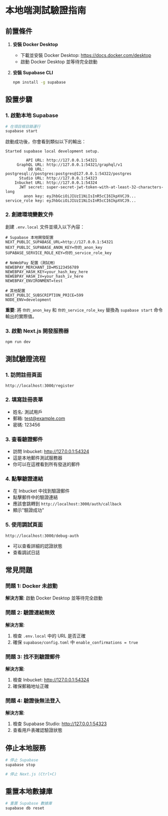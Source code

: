 # 本地端測試驗證指南

## 前置條件

1. **安裝 Docker Desktop**
   - 下載並安裝 Docker Desktop: https://docs.docker.com/desktop
   - 啟動 Docker Desktop 並等待完全啟動

2. **安裝 Supabase CLI**
   ```bash
   npm install -g supabase
   ```

## 設置步驟

### 1. 啟動本地 Supabase

```bash
# 在項目根目錄運行
supabase start
```

啟動成功後，你會看到類似以下的輸出：
```
Started supabase local development setup.

         API URL: http://127.0.0.1:54321
     GraphQL URL: http://127.0.0.1:54321/graphql/v1
          DB URL: postgresql://postgres:postgres@127.0.0.1:54322/postgres
      Studio URL: http://127.0.0.1:54323
    Inbucket URL: http://127.0.0.1:54324
      JWT secret: super-secret-jwt-token-with-at-least-32-characters-long
        anon key: eyJhbGciOiJIUzI1NiIsInR5cCI6IkpXVCJ9...
service_role key: eyJhbGciOiJIUzI1NiIsInR5cCI6IkpXVCJ9...
```

### 2. 創建環境變數文件

創建 `.env.local` 文件並填入以下內容：

```env
# Supabase 本地開發配置
NEXT_PUBLIC_SUPABASE_URL=http://127.0.0.1:54321
NEXT_PUBLIC_SUPABASE_ANON_KEY=你的_anon_key
SUPABASE_SERVICE_ROLE_KEY=你的_service_role_key

# NeWebPay 配置（測試用）
NEWEBPAY_MERCHANT_ID=MS123456789
NEWEBPAY_HASH_KEY=your_hash_key_here
NEWEBPAY_HASH_IV=your_hash_iv_here
NEWEBPAY_ENVIRONMENT=test

# 其他配置
NEXT_PUBLIC_SUBSCRIPTION_PRICE=599
NODE_ENV=development
```

**重要**: 將 `你的_anon_key` 和 `你的_service_role_key` 替換為 `supabase start` 命令輸出的實際值。

### 3. 啟動 Next.js 開發服務器

```bash
npm run dev
```

## 測試驗證流程

### 1. 訪問註冊頁面
```
http://localhost:3000/register
```

### 2. 填寫註冊表單
- 姓名: 測試用戶
- 郵箱: test@example.com
- 密碼: 123456

### 3. 查看驗證郵件
- 訪問 Inbucket: http://127.0.0.1:54324
- 這是本地郵件測試服務器
- 你可以在這裡看到所有發送的郵件

### 4. 點擊驗證連結
- 在 Inbucket 中找到驗證郵件
- 點擊郵件中的驗證連結
- 應該會跳轉到 `http://localhost:3000/auth/callback`
- 顯示"驗證成功"

### 5. 使用調試頁面
```
http://localhost:3000/debug-auth
```
- 可以查看詳細的認證狀態
- 查看調試日誌

## 常見問題

### 問題 1: Docker 未啟動
**解決方案**: 啟動 Docker Desktop 並等待完全啟動

### 問題 2: 驗證連結無效
**解決方案**: 
1. 檢查 `.env.local` 中的 URL 是否正確
2. 確保 `supabase/config.toml` 中 `enable_confirmations = true`

### 問題 3: 找不到驗證郵件
**解決方案**: 
1. 檢查 Inbucket: http://127.0.0.1:54324
2. 確保郵箱地址正確

### 問題 4: 驗證後無法登入
**解決方案**: 
1. 檢查 Supabase Studio: http://127.0.0.1:54323
2. 查看用戶表確認驗證狀態

## 停止本地服務

```bash
# 停止 Supabase
supabase stop

# 停止 Next.js (Ctrl+C)
```

## 重置本地數據庫

```bash
# 重置 Supabase 數據庫
supabase db reset
```
